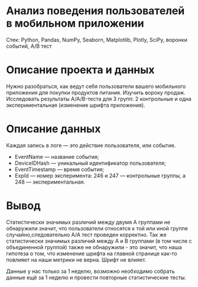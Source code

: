 # Анализ поведения пользователей в мобильном приложении
Стек: Python, Pandas, NumPy, Seaborn, Matplotlib, Plotly, SciPy, воронки событий, A/B тест
# Описание проекта и данных
Нужно разобраться, как ведут себя пользователи вашего мобильного приложения для покупки продуктов питания. Изучить вороку продаж. Исследовать результаты A/A/B-теста для 3 групп: 2 контрольные и одна экспериментальная (изменение шрифта приложения).

# Описание данных

Каждая запись в логе — это действие пользователя, или событие.

- EventName — название события;
- DeviceIDHash — уникальный идентификатор пользователя;
- EventTimestamp — время события;
- ExpId — номер эксперимента: 246 и 247 — контрольные группы, а 248 — экспериментальная.

# Вывод
Статистически значимых различий между двумя А группами не обнаружили значит, что пользователи относятся к той или иной группе случайно,следовательно А/А тест проведен корректно. Так же статистически значимых различий между А и В группами (в том числе с объединенной группой) также не обнаружили - это значит, что наша гипотеза о том, что изменение шрифта на главной странице как-то повлияет на наши метрики не верна. Шрифт не влияет.

Данные у нас только за 1 неделю, возможно необходимо собрать данные ещё за 1 неделю и провести повторные статистические тесты.
